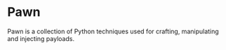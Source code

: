 # Pawn
Pawn is a collection of Python techniques used for crafting, manipulating and injecting payloads.
